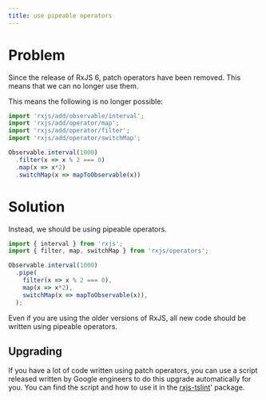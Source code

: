 ```yaml
---
title: use pipeable operators
---
```


# Problem

Since the release of RxJS 6, patch operators have been removed. This means that we can no longer use them.

This means the following is no longer possible:

```ts
import 'rxjs/add/observable/interval';
import 'rxjs/add/operator/map';
import 'rxjs/add/operator/filter';
import 'rxjs/add/operator/switchMap';

Observable.interval(1000)
  .filter(x => x % 2 === 0)
  .map(x => x*2)
  .switchMap(x => mapToObservable(x))
```

# Solution

Instead, we should be using pipeable operators.

```ts
import { interval } from 'rxjs';
import { filter, map, switchMap } from 'rxjs/operators';

Observable.interval(1000)
  .pipe(
    filter(x => x % 2 === 0),
    map(x => x*2),
    switchMap(x => mapToObservable(x)),
  );
```

Even if you are using the older versions of RxJS, all new code should be written using pipeable operators.

## Upgrading

If you have a lot of code written using patch operators, you can use a script released written by Google engineers to do this upgrade automatically for you. You can find the script and how to use it in the [rxjs-tslint](https://github.com/ReactiveX/rxjs-tslint#migration-to-rxjs-6)' package.
